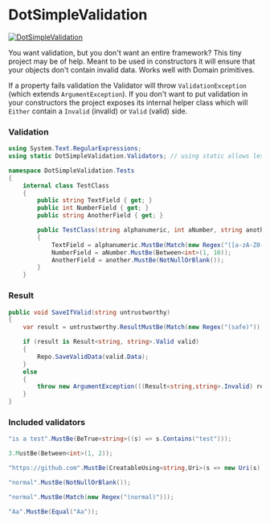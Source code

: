 # DotSimpleValidation

[![DotSimpleValidation](https://img.shields.io/nuget/v/DotSimpleValidation )](https://www.nuget.org/packages/DotSimpleValidation/)

You want validation, but you don't want an entire framework? This tiny project may be of help.
Meant to be used in constructors it will ensure that your objects don't contain invalid data. 
Works well with Domain primitives.

If a property fails validation the Validator will throw `ValidationException` (which extends `ArgumentException`). If you don't want to put validation in your constructors the project exposes its internal helper class which will `Either` contain a `Invalid` (invalid) or `Valid` (valid) side. 

### Validation

```C#
using System.Text.RegularExpressions;
using static DotSimpleValidation.Validators; // using static allows less verbose usage

namespace DotSimpleValidation.Tests
{
    internal class TestClass
    {
        public string TextField { get; }
        public int NumberField { get; }
        public string AnotherField { get; }

        public TestClass(string alphanumeric, int aNumber, string another)
        {
            TextField = alphanumeric.MustBe(Match(new Regex("([a-zA-Z0-9])")));
            NumberField = aNumber.MustBe(Between<int>(1, 10));
            AnotherField = another.MustBe(NotNullOrBlank());
        }
    }
```

### Result

```C#
public void SaveIfValid(string untrustworthy)
{
    var result = untrustworthy.ResultMustBe(Match(new Regex("(safe)")));

    if (result is Result<string, string>.Valid valid)
    {
        Repo.SaveValidData(valid.Data);
    }
    else
    {
        throw new ArgumentException(((Result<string,string>.Invalid) result).Error);    
    } 
}
```

### Included validators

```C#
"is a test".MustBe(BeTrue<string>((s) => s.Contains("test")));
```

```C#
3.MustBe(Between<int>(1, 2));
```

```C#
"https://github.com".MustBe(CreatableUsing<string,Uri>(s => new Uri(s)));
```

```C#
"normal".MustBe(NotNullOrBlank());
```

```C#
"normal".MustBe(Match(new Regex("(normal)")));
```

```C#
"Aa".MustBe(Equal("Aa"));
```
